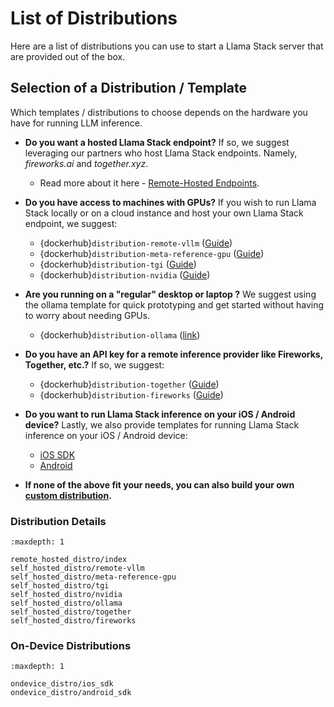 # List of Distributions

Here are a list of distributions you can use to start a Llama Stack server that are provided out of the box.

## Selection of a Distribution / Template

Which templates / distributions to choose depends on the hardware you have for running LLM inference.

- **Do you want a hosted Llama Stack endpoint?** If so, we suggest leveraging our partners who host Llama Stack endpoints. Namely, _fireworks.ai_ and _together.xyz_.
  - Read more about it here - [Remote-Hosted Endpoints](remote_hosted_distro/index).


- **Do you have access to machines with GPUs?** If you wish to run Llama Stack locally or on a cloud instance and host your own Llama Stack endpoint, we suggest:
  - {dockerhub}`distribution-remote-vllm` ([Guide](self_hosted_distro/remote-vllm))
  - {dockerhub}`distribution-meta-reference-gpu` ([Guide](self_hosted_distro/meta-reference-gpu))
  - {dockerhub}`distribution-tgi` ([Guide](self_hosted_distro/tgi))
  - {dockerhub}`distribution-nvidia` ([Guide](self_hosted_distro/nvidia))

- **Are you running on a "regular" desktop or laptop ?** We suggest using the ollama template for quick prototyping and get started without having to worry about needing GPUs.
  - {dockerhub}`distribution-ollama` ([link](self_hosted_distro/ollama))

- **Do you have an API key for a remote inference provider like Fireworks, Together, etc.?**  If so, we suggest:
  - {dockerhub}`distribution-together` ([Guide](self_hosted_distro/together))
  - {dockerhub}`distribution-fireworks` ([Guide](self_hosted_distro/fireworks))

- **Do you want to run Llama Stack inference on your iOS / Android device?**  Lastly, we also provide templates for running Llama Stack inference on your iOS / Android device:
  - [iOS SDK](ondevice_distro/ios_sdk)
  - [Android](ondevice_distro/android_sdk)


- **If none of the above fit your needs, you can also build your own [custom distribution](building_distro).**

### Distribution Details

```{toctree}
:maxdepth: 1

remote_hosted_distro/index
self_hosted_distro/remote-vllm
self_hosted_distro/meta-reference-gpu
self_hosted_distro/tgi
self_hosted_distro/nvidia
self_hosted_distro/ollama
self_hosted_distro/together
self_hosted_distro/fireworks
```

### On-Device Distributions

```{toctree}
:maxdepth: 1

ondevice_distro/ios_sdk
ondevice_distro/android_sdk
```
